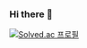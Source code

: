 ### Hi there 👋
[![Solved.ac
프로필](http://mazassumnida.wtf/api/v2/generate_badge?boj={ghlim909@naver.com})](https://solved.ac/{ghlim909@naver.com})
<!--
**limgeonho/limgeonho** is a ✨ _special_ ✨ repository because its `README.md` (this file) appears on your GitHub profile.

Here are some ideas to get you started:

- 🔭 I’m currently working on ...
- 🌱 I’m currently learning ...
- 👯 I’m looking to collaborate on ...
- 🤔 I’m looking for help with ...
- 💬 Ask me about ...
- 📫 How to reach me: ...
- 😄 Pronouns: ...
- ⚡ Fun fact: ...
-->
